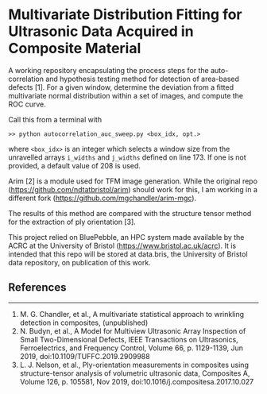 # Multivariate Distribution Fitting for Ultrasonic Data Acquired in Composite Material

A working repository encapsulating the process steps for the auto-correlation and
hypothesis testing method for detection of area-based defects [1]. For a given
window, determine the deviation from a fitted multivariate normal distribution
within a set of images, and compute the ROC curve.

Call this from a terminal with 
```
>> python autocorrelation_auc_sweep.py <box_idx, opt.>
```
where `<box_idx>` is an integer which selects a window size from the unravelled
arrays `i_widths` and `j_widths` defined on line 173. If one is not provided, a
default value of 208 is used.

Arim [2] is a module used for TFM image generation. While the original repo
(https://github.com/ndtatbristol/arim) should work for this, I am working in a
different fork (https://github.com/mgchandler/arim-mgc).

The results of this method are compared with the structure tensor method for the
extraction of ply orientation [3].

This project relied on BluePebble, an HPC system made available by the ACRC at
the University of Bristol (https://www.bristol.ac.uk/acrc). It is intended that
this repo will be stored at data.bris, the University of Bristol data
repository, on publication of this work.

## References
----------
1. M. G. Chandler, et al., A multivariate statistical approach to wrinkling
   detection in composites, (unpublished)
2. N. Budyn, et al., A Model for Multiview Ultrasonic Array Inspection of
   Small Two-Dimensional Defects, IEEE Transactions on Ultrasonics,
   Ferroelectrics, and Frequency Control, Volume 66, p. 1129-1139, Jun
   2019, doi:10.1109/TUFFC.2019.2909988
3. L. J. Nelson, et al., Ply-orientation measurements in composites using
   structure-tensor analysis of volumetric ultrasonic data, Composites A,
   Volume 126, p. 105581, Nov 2019, doi:10.1016/j.compositesa.2017.10.027
